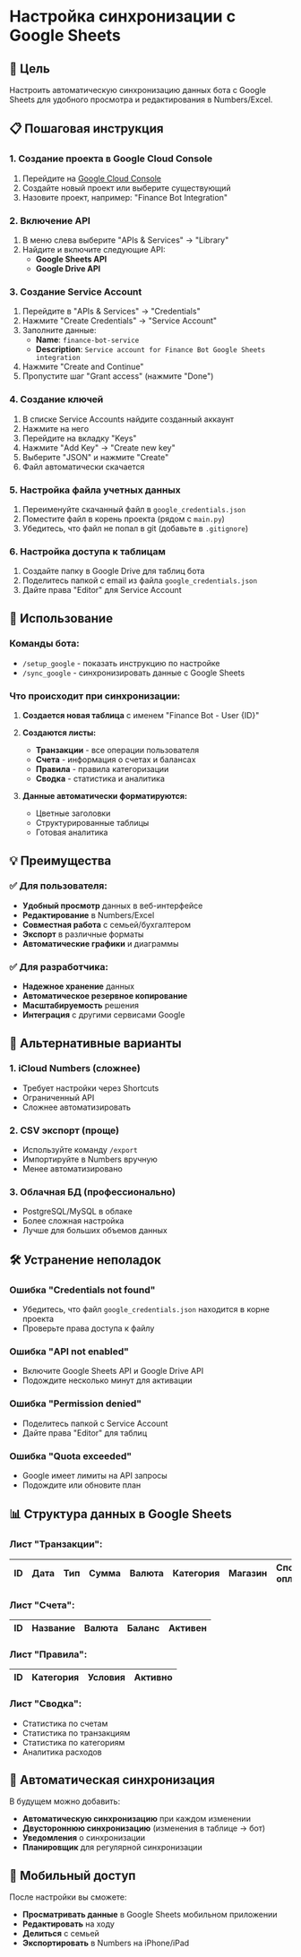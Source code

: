 # Настройка синхронизации с Google Sheets

## 🎯 Цель
Настроить автоматическую синхронизацию данных бота с Google Sheets для удобного просмотра и редактирования в Numbers/Excel.

## 📋 Пошаговая инструкция

### 1. Создание проекта в Google Cloud Console

1. Перейдите на [Google Cloud Console](https://console.cloud.google.com/)
2. Создайте новый проект или выберите существующий
3. Назовите проект, например: "Finance Bot Integration"

### 2. Включение API

1. В меню слева выберите "APIs & Services" → "Library"
2. Найдите и включите следующие API:
   - **Google Sheets API**
   - **Google Drive API**

### 3. Создание Service Account

1. Перейдите в "APIs & Services" → "Credentials"
2. Нажмите "Create Credentials" → "Service Account"
3. Заполните данные:
   - **Name**: `finance-bot-service`
   - **Description**: `Service account for Finance Bot Google Sheets integration`
4. Нажмите "Create and Continue"
5. Пропустите шаг "Grant access" (нажмите "Done")

### 4. Создание ключей

1. В списке Service Accounts найдите созданный аккаунт
2. Нажмите на него
3. Перейдите на вкладку "Keys"
4. Нажмите "Add Key" → "Create new key"
5. Выберите "JSON" и нажмите "Create"
6. Файл автоматически скачается

### 5. Настройка файла учетных данных

1. Переименуйте скачанный файл в `google_credentials.json`
2. Поместите файл в корень проекта (рядом с `main.py`)
3. Убедитесь, что файл не попал в git (добавьте в `.gitignore`)

### 6. Настройка доступа к таблицам

1. Создайте папку в Google Drive для таблиц бота
2. Поделитесь папкой с email из файла `google_credentials.json`
3. Дайте права "Editor" для Service Account

## 🚀 Использование

### Команды бота:

- `/setup_google` - показать инструкцию по настройке
- `/sync_google` - синхронизировать данные с Google Sheets

### Что происходит при синхронизации:

1. **Создается новая таблица** с именем "Finance Bot - User {ID}"
2. **Создаются листы:**
   - **Транзакции** - все операции пользователя
   - **Счета** - информация о счетах и балансах
   - **Правила** - правила категоризации
   - **Сводка** - статистика и аналитика

3. **Данные автоматически форматируются:**
   - Цветные заголовки
   - Структурированные таблицы
   - Готовая аналитика

## 💡 Преимущества

### ✅ Для пользователя:
- **Удобный просмотр** данных в веб-интерфейсе
- **Редактирование** в Numbers/Excel
- **Совместная работа** с семьей/бухгалтером
- **Экспорт** в различные форматы
- **Автоматические графики** и диаграммы

### ✅ Для разработчика:
- **Надежное хранение** данных
- **Автоматическое резервное копирование**
- **Масштабируемость** решения
- **Интеграция** с другими сервисами Google

## 🔧 Альтернативные варианты

### 1. **iCloud Numbers** (сложнее)
- Требует настройки через Shortcuts
- Ограниченный API
- Сложнее автоматизировать

### 2. **CSV экспорт** (проще)
- Используйте команду `/export`
- Импортируйте в Numbers вручную
- Менее автоматизировано

### 3. **Облачная БД** (профессионально)
- PostgreSQL/MySQL в облаке
- Более сложная настройка
- Лучше для больших объемов данных

## 🛠️ Устранение неполадок

### Ошибка "Credentials not found"
- Убедитесь, что файл `google_credentials.json` находится в корне проекта
- Проверьте права доступа к файлу

### Ошибка "API not enabled"
- Включите Google Sheets API и Google Drive API
- Подождите несколько минут для активации

### Ошибка "Permission denied"
- Поделитесь папкой с Service Account
- Дайте права "Editor" для таблиц

### Ошибка "Quota exceeded"
- Google имеет лимиты на API запросы
- Подождите или обновите план

## 📊 Структура данных в Google Sheets

### Лист "Транзакции":
| ID | Дата | Тип | Сумма | Валюта | Категория | Магазин | Способ оплаты | Источник | Заметки |
|----|------|-----|-------|--------|-----------|---------|---------------|----------|---------|

### Лист "Счета":
| ID | Название | Валюта | Баланс | Активен |
|----|----------|--------|--------|---------|

### Лист "Правила":
| ID | Категория | Условия | Активно |
|----|-----------|---------|---------|

### Лист "Сводка":
- Статистика по счетам
- Статистика по транзакциям
- Статистика по категориям
- Аналитика расходов

## 🔄 Автоматическая синхронизация

В будущем можно добавить:
- **Автоматическую синхронизацию** при каждом изменении
- **Двустороннюю синхронизацию** (изменения в таблице → бот)
- **Уведомления** о синхронизации
- **Планировщик** для регулярной синхронизации

## 📱 Мобильный доступ

После настройки вы сможете:
- **Просматривать данные** в Google Sheets мобильном приложении
- **Редактировать** на ходу
- **Делиться** с семьей
- **Экспортировать** в Numbers на iPhone/iPad
